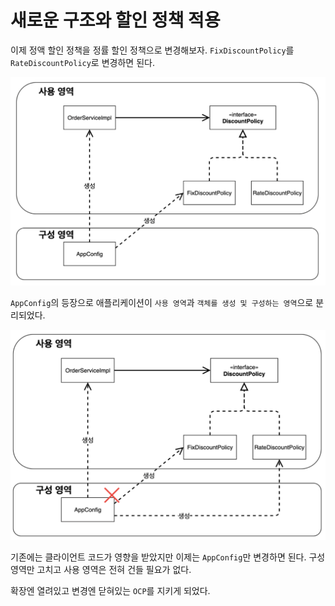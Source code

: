 # 새로운 구조와 할인 정책 적용

이제 정액 할인 정책을 정률 할인 정책으로 변경해보자. `FixDiscountPolicy`를 `RateDiscountPolicy`로 변경하면 된다.

![](../../.gitbook/assets/kimyounghan-spring-core-principle/03/screenshot%202021-04-10%20오전%2010.25.51.png)

`AppConfig`의 등장으로 애플리케이션이 `사용 영역`과 `객체를 생성 및 구성하는 영역`으로 분리되었다.

![](../../.gitbook/assets/kimyounghan-spring-core-principle/03/screenshot%202021-04-10%20오전%2010.25.57.png)

기존에는 클라이언트 코드가 영향을 받았지만 이제는 `AppConfig`만 변경하면 된다. 구성 영역만 고치고 사용 영역은 전혀 건들 필요가 없다.

확장엔 열려있고 변경엔 닫혀있는 `OCP`를 지키게 되었다.